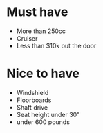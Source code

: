 # Must have

  - More than 250cc
  - Cruiser
  - Less than $10k out the door

# Nice to have

  - Windshield
  - Floorboards
  - Shaft drive
  - Seat height under 30"
  - under 600 pounds
